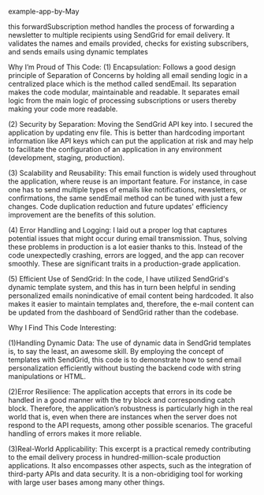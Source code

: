 example-app-by-May

this forwardSubscription method handles the process of forwarding a newsletter to multiple recipients using SendGrid for email delivery. It validates the names and emails provided, checks for existing subscribers, and sends emails using dynamic templates

Why I’m Proud of This Code: (1) Encapsulation: Follows a good design principle of Separation of Concerns by holding all email sending logic in a centralized place which is the method called sendEmail. Its separation makes the code modular, maintainable and readable. It separates email logic from the main logic of processing subscriptions or users thereby making your code more readable.

(2) Security by Separation: Moving the SendGrid API key into. I secured the application by updating env file. This is better than hardcoding important information like API keys which can put the application at risk and may help to facilitate the configuration of an application in any environment (development, staging, production).

(3) Scalability and Reusability: This email function is widely used throughout the application, where reuse is an important feature. For instance, in case one has to send multiple types of emails like notifications, newsletters, or confirmations, the same sendEmail method can be tuned with just a few changes. Code duplication reduction and future updates' efficiency improvement are the benefits of this solution.

(4) Error Handling and Logging: I laid out a proper log that captures potential issues that might occur during email transmission. Thus, solving these problems in production is a lot easier thanks to this. Instead of the code unexpectedly crashing, errors are logged, and the app can recover smoothly. These are significant traits in a production-grade application.

(5) Efficient Use of SendGrid: In the code, I have utilized SendGrid's dynamic template system, and this has in turn been helpful in sending personalized emails nonindicative of email content being hardcoded. It also makes it easier to maintain templates and, therefore, the e-mail content can be updated from the dashboard of SendGrid rather than the codebase.

Why I Find This Code Interesting:

(1)Handling Dynamic Data: The use of dynamic data in SendGrid templates is, to say the least, an awesome skill. By employing the concept of templates with SendGrid, this code is to demonstrate how to send email personalization efficiently without busting the backend code with string manipulations or HTML.

(2)Error Resilience: The application accepts that errors in its code be handled in a good manner with the try block and corresponding catch block. Therefore, the application’s robustness is particularly high in the real world that is, even when there are instances when the server does not respond to the API requests, among other possible scenarios. The graceful handling of errors makes it more reliable.

(3)Real-World Applicability: This excerpt is a practical remedy contributing to the email delivery process in hundred-million-scale production applications. It also encompasses other aspects, such as the integration of third-party APIs and data security. It is a non-obridiging tool for working with large user bases among many other things.
